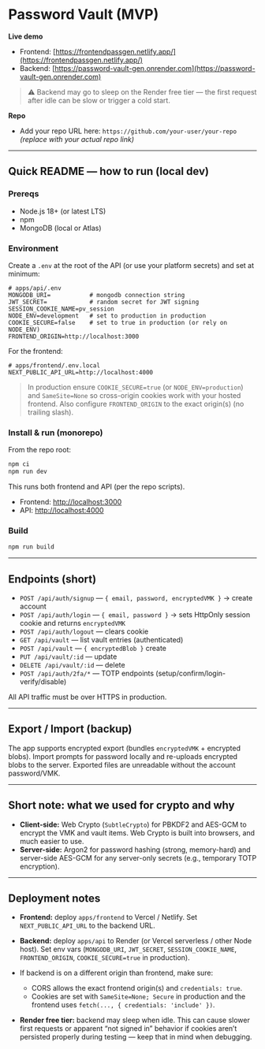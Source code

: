 # Password Vault (MVP)

**Live demo**

* Frontend: [https://frontendpassgen.netlify.app/](https://frontendpassgen.netlify.app/)
* Backend: [https://password-vault-gen.onrender.com](https://password-vault-gen.onrender.com)

> ⚠️ Backend may go to sleep on the Render free tier — the first request after idle can be slow or trigger a cold start.

**Repo**

* Add your repo URL here: `https://github.com/your-user/your-repo` *(replace with your actual repo link)*

---

## Quick README — how to run (local dev)

### Prereqs

* Node.js 18+ (or latest LTS)
* npm
* MongoDB (local or Atlas)

### Environment

Create a `.env` at the root of the API (or use your platform secrets) and set at minimum:

```
# apps/api/.env
MONGODB_URI=           # mongodb connection string
JWT_SECRET=            # random secret for JWT signing
SESSION_COOKIE_NAME=pv_session
NODE_ENV=development   # set to production in production
COOKIE_SECURE=false    # set to true in production (or rely on NODE_ENV)
FRONTEND_ORIGIN=http://localhost:3000
```

For the frontend:

```
# apps/frontend/.env.local
NEXT_PUBLIC_API_URL=http://localhost:4000
```

> In production ensure `COOKIE_SECURE=true` (or `NODE_ENV=production`) and `SameSite=None` so cross-origin cookies work with your hosted frontend. Also configure `FRONTEND_ORIGIN` to the exact origin(s) (no trailing slash).

### Install & run (monorepo)

From the repo root:

```bash
npm ci
npm run dev
```

This runs both frontend and API (per the repo scripts).

* Frontend: [http://localhost:3000](http://localhost:3000)
* API: [http://localhost:4000](http://localhost:4000)

### Build

```bash
npm run build
```

---

## Endpoints (short)

* `POST /api/auth/signup` — `{ email, password, encryptedVMK }` → create account
* `POST /api/auth/login` — `{ email, password }` → sets HttpOnly session cookie and returns `encryptedVMK`
* `POST /api/auth/logout` — clears cookie
* `GET /api/vault` — list vault entries (authenticated)
* `POST /api/vault` — `{ encryptedBlob }` create
* `PUT /api/vault/:id` — update
* `DELETE /api/vault/:id` — delete
* `POST /api/auth/2fa/*` — TOTP endpoints (setup/confirm/login-verify/disable)

All API traffic must be over HTTPS in production.

---

## Export / Import (backup)

The app supports encrypted export (bundles `encryptedVMK` + encrypted blobs). Import prompts for password locally and re-uploads encrypted blobs to the server. Exported files are unreadable without the account password/VMK.

---

## Short note: what we used for crypto and why

* **Client-side:** Web Crypto (`SubtleCrypto`) for PBKDF2 and AES-GCM to encrypt the VMK and vault items. Web Crypto is built into browsers, and much easier to use.
* **Server-side:** Argon2 for password hashing (strong, memory-hard) and server-side AES-GCM for any server-only secrets (e.g., temporary TOTP encryption).

---

## Deployment notes

* **Frontend:** deploy `apps/frontend` to Vercel / Netlify. Set `NEXT_PUBLIC_API_URL` to the backend URL.
* **Backend:** deploy `apps/api` to Render (or Vercel serverless / other Node host). Set env vars (`MONGODB_URI`, `JWT_SECRET`, `SESSION_COOKIE_NAME`, `FRONTEND_ORIGIN`, `COOKIE_SECURE=true` in production).
* If backend is on a different origin than frontend, make sure:

  * CORS allows the exact frontend origin(s) and `credentials: true`.
  * Cookies are set with `SameSite=None; Secure` in production and the frontend uses `fetch(..., { credentials: 'include' })`.
* **Render free tier:** backend may sleep when idle. This can cause slower first requests or apparent “not signed in” behavior if cookies aren’t persisted properly during testing — keep that in mind when debugging.
